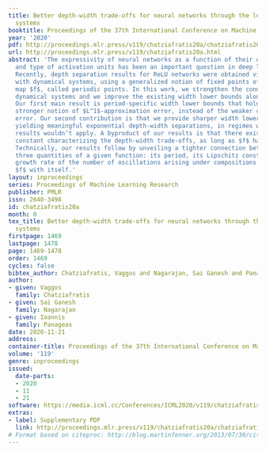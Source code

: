 ```yaml
---
title: Better depth-width trade-offs for neural networks through the lens of dynamical
  systems
booktitle: Proceedings of the 37th International Conference on Machine Learning
year: '2020'
pdf: http://proceedings.mlr.press/v119/chatziafratis20a/chatziafratis20a.pdf
url: http://proceedings.mlr.press/v119/chatziafratis20a.html
abstract: 'The expressivity of neural networks as a function of their depth, width
  and type of activation units has been an important question in deep learning theory.
  Recently, depth separation results for ReLU networks were obtained via a new connection
  with dynamical systems, using a generalized notion of fixed points of a continuous
  map $f$, called periodic points. In this work, we strengthen the connection with
  dynamical systems and we improve the existing width lower bounds along several aspects.
  Our first main result is period-specific width lower bounds that hold under the
  stronger notion of $L^1$-approximation error, instead of the weaker classification
  error. Our second contribution is that we provide sharper width lower bounds, still
  yielding meaningful exponential depth-width separations, in regimes where previous
  results wouldn’t apply. A byproduct of our results is that there exists a universal
  constant characterizing the depth-width trade-offs, as long as $f$ has odd periods.
  Technically, our results follow by unveiling a tighter connection between the following
  three quantities of a given function: its period, its Lipschitz constant and the
  growth rate of the number of oscillations arising under compositions of the function
  $f$ with itself.'
layout: inproceedings
series: Proceedings of Machine Learning Research
publisher: PMLR
issn: 2640-3498
id: chatziafratis20a
month: 0
tex_title: Better depth-width trade-offs for neural networks through the lens of dynamical
  systems
firstpage: 1469
lastpage: 1478
page: 1469-1478
order: 1469
cycles: false
bibtex_author: Chatziafratis, Vaggos and Nagarajan, Sai Ganesh and Panageas, Ioannis
author:
- given: Vaggos
  family: Chatziafratis
- given: Sai Ganesh
  family: Nagarajan
- given: Ioannis
  family: Panageas
date: 2020-11-21
address: 
container-title: Proceedings of the 37th International Conference on Machine Learning
volume: '119'
genre: inproceedings
issued:
  date-parts:
  - 2020
  - 11
  - 21
software: https://media.icml.cc/Conferences/ICML2020/v119/chatziafratis20a-supp.zip
extras:
- label: Supplementary PDF
  link: http://proceedings.mlr.press/v119/chatziafratis20a/chatziafratis20a-supp.pdf
# Format based on citeproc: http://blog.martinfenner.org/2013/07/30/citeproc-yaml-for-bibliographies/
---
```

